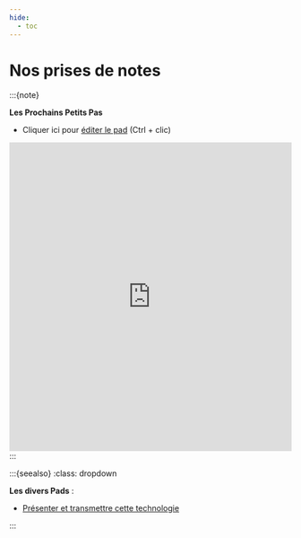 ```yaml
---
hide:
  - toc
---
```


# Nos prises de notes


:::{note}

**Les Prochains Petits Pas**

* Cliquer ici pour [éditer le pad](https://pad.lescommuns.org/s/CST-plisson) (Ctrl + clic)

<iframe width="100%" height="550" frameBorder="0" src="https://pad.lescommuns.org/s/CST-plisson" loading="lazy"></iframe>
:::



:::{seealso}
:class: dropdown

**Les divers Pads** :

* [Présenter et transmettre cette technologie](https://konsilion.fr/pads/CST-plisson_transmission?both)


:::
   


